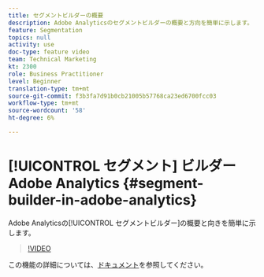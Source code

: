 ```yaml
---
title: セグメントビルダーの概要
description: Adobe Analyticsのセグメントビルダーの概要と方向を簡単に示します。
feature: Segmentation
topics: null
activity: use
doc-type: feature video
team: Technical Marketing
kt: 2300
role: Business Practitioner
level: Beginner
translation-type: tm+mt
source-git-commit: f3b3fa7d91b0cb21005b57768ca23ed6700fcc03
workflow-type: tm+mt
source-wordcount: '58'
ht-degree: 6%

---
```



# [!UICONTROL セグメント] ビルダーAdobe Analytics  {#segment-builder-in-adobe-analytics}

Adobe Analyticsの[!UICONTROL セグメントビルダー]の概要と向きを簡単に示します。

>[!VIDEO](https://video.tv.adobe.com/v/25404/?quality=12)

この機能の詳細については、[ドキュメント](https://marketing.adobe.com/resources/help/en_US/analytics/segment/index.html?f=seg_build_ui)を参照してください。
